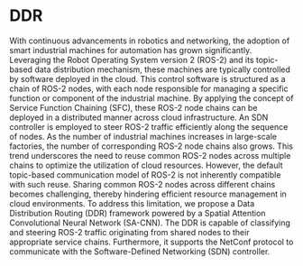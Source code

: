 # DDR
With continuous advancements in robotics and networking, 
the adoption of smart industrial machines for automation has grown 
significantly. Leveraging the Robot Operating System version 2 (ROS-2) and its
topic-based data distribution mechanism, these machines are typically controlled by 
software deployed in the cloud. This control software is structured as a chain of ROS-2 nodes, 
with each node responsible for managing a specific function or component of the industrial 
machine. By applying the concept of Service Function Chaining (SFC), 
these ROS-2 node chains can be deployed in a distributed manner
across cloud infrastructure. An SDN controller is employed to steer ROS-2 traffic 
efficiently along the sequence of nodes. As the number of industrial machines increases in 
large-scale factories, the number of corresponding ROS-2 node chains also grows. 
This trend underscores the need to reuse common ROS-2 nodes across multiple chains 
to optimize the utilization of cloud resources. However, the default topic-based communication model 
of ROS-2 is not inherently compatible with such reuse. Sharing common ROS-2 nodes across different 
chains becomes challenging, thereby hindering efficient resource management in cloud environments. 
To address this limitation, we propose a Data Distribution Routing (DDR) framework powered by 
a Spatial Attention Convolutional Neural Network (SA-CNN). 
The DDR is capable of classifying and steering ROS-2 traffic originating from shared 
nodes to their appropriate service chains. Furthermore, it supports the NetConf protocol to 
communicate with the Software-Defined Networking (SDN) controller. 

